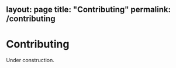 layout: page
title: "Contributing"
permalink: /contributing
---

# Contributing

Under construction.
